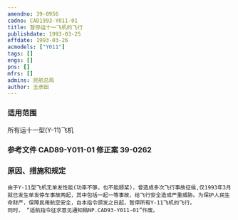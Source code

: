 ```yaml
---
amendno: 39-0956  
cadno: CAD1993-Y011-01  
title: 暂停运十一飞机的飞行  
publishdate: 1993-03-25  
effdate: 1993-03-26  
acmodels: ["Y011"]  
tags: []  
engs: []  
pns: []  
mfrs: []  
admins: 民航总局  
author: 王彦田  
---
```

  
### 适用范围  
所有运十一型(Y-11)飞机  
  
<!--more-->  
### 参考文件    CAD89-Y011-01 修正案 39-0262  
  
### 原因、措施和规定  
    由于Y-11型飞机无单发性能(功率不够，也不能顺桨)，曾造成多次飞行事故征侯,仅1993年3月就已发生单发停车事故两起，其中包括一起一等事故，给飞行安全造成严重威胁。为保护人民生命财产，保障民用航空安全，自本指令颁发之日起，暂停所有Y-11飞机的飞行。  
    同时， “适航指令征求意见通知稿NP.CAD93-Y011-01”作废。  
